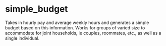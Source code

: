 # simple_budget
Takes in hourly pay and average weekly hours and generates a simple budget based on this information.
Works for groups of varied size to accommodate for joint households, ie couples, roommates, etc., as well as a single individual.
